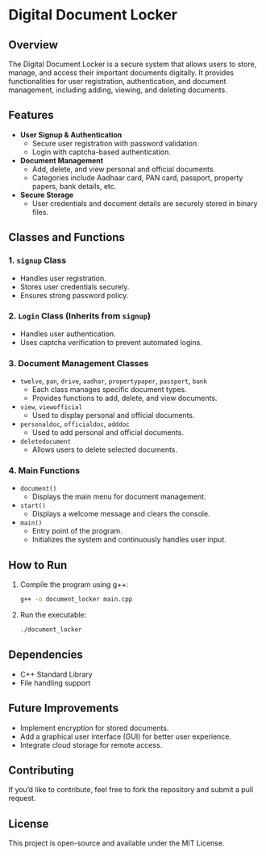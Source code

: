 # Digital Document Locker

## Overview
The Digital Document Locker is a secure system that allows users to store, manage, and access their important documents digitally. It provides functionalities for user registration, authentication, and document management, including adding, viewing, and deleting documents.

## Features
- **User Signup & Authentication**
  - Secure user registration with password validation.
  - Login with captcha-based authentication.
- **Document Management**
  - Add, delete, and view personal and official documents.
  - Categories include Aadhaar card, PAN card, passport, property papers, bank details, etc.
- **Secure Storage**
  - User credentials and document details are securely stored in binary files.

## Classes and Functions

### 1. `signup` Class
- Handles user registration.
- Stores user credentials securely.
- Ensures strong password policy.

### 2. `Login` Class (Inherits from `signup`)
- Handles user authentication.
- Uses captcha verification to prevent automated logins.

### 3. Document Management Classes
- `twelve`, `pan`, `drive`, `aadhar`, `propertypaper`, `passport`, `bank`
  - Each class manages specific document types.
  - Provides functions to add, delete, and view documents.
- `view`, `viewofficial`
  - Used to display personal and official documents.
- `personaldoc`, `officialdoc`, `adddoc`
  - Used to add personal and official documents.
- `deletedocument`
  - Allows users to delete selected documents.

### 4. Main Functions
- `document()`
  - Displays the main menu for document management.
- `start()`
  - Displays a welcome message and clears the console.
- `main()`
  - Entry point of the program.
  - Initializes the system and continuously handles user input.

## How to Run
1. Compile the program using g++:
   ```sh
   g++ -o document_locker main.cpp
   ```
2. Run the executable:
   ```sh
   ./document_locker
   ```

## Dependencies
- C++ Standard Library
- File handling support

## Future Improvements
- Implement encryption for stored documents.
- Add a graphical user interface (GUI) for better user experience.
- Integrate cloud storage for remote access.

## Contributing
If you’d like to contribute, feel free to fork the repository and submit a pull request.

## License
This project is open-source and available under the MIT License.


